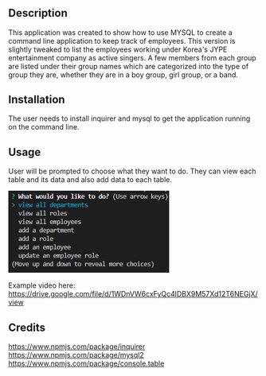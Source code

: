# <Employee Tracker>

## Description

This application was created to show how to use MYSQL to create a command line application to keep track of employees. This version is slightly tweaked to list the employees working under Korea's JYPE entertainment company as active singers. A few members from each group are listed under their group names which are categorized into the type of group they are, whether they are in a boy group, girl group, or a band.

## Installation

The user needs to install inquirer and mysql to get the application running on the command line.

## Usage

User will be prompted to choose what they want to do. They can view each table and its data and also add data to each table.

<img src="./images/employee-tracker.png" alt="screenshot of employee tracker">

Example video here: https://drive.google.com/file/d/1WDnVW6cxFyQc4lDBX9M57Xd12T6NEGjX/view

## Credits

https://www.npmjs.com/package/inquirer
https://www.npmjs.com/package/mysql2
https://www.npmjs.com/package/console.table


